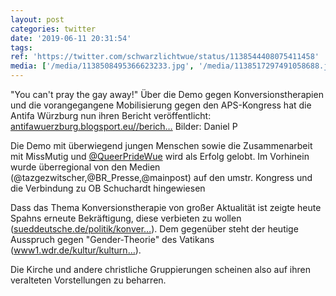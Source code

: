 ```yaml
---
layout: post
categories: twitter
date: '2019-06-11 20:31:54'
tags: 
ref: 'https://twitter.com/schwarzlichtwue/status/1138544408075411458'
media: ['/media/1138508495366623233.jpg', '/media/1138517297491058688.jpg', '/media/1138517321658576897.jpg', '/media/1138517345427697664.jpg']
---
```

"You can't pray the gay away!" Über die Demo gegen Konversionstherapien und die vorangegangene Mobilisierung gegen den APS-Kongress hat die Antifa Würzburg nun ihren Bericht veröffentlicht: [antifawuerzburg.blogsport.eu//berich…](http://antifawuerzburg.blogsport.eu//bericht-zu-den-protesten-gegen-den-aps-kongress/) Bilder: Daniel P 

Die Demo mit überwiegend jungen Menschen sowie die Zusammenarbeit mit MissMutig und [@QueerPrideWue](https://twitter.com/QueerPrideWue) wird als Erfolg gelobt. Im Vorhinein wurde überregional von den Medien (@tazgezwitscher,@BR_Presse,@mainpost) auf den umstr. Kongress und die Verbindung zu OB Schuchardt hingewiesen

Dass das Thema Konversionstherapie von großer Aktualität ist zeigte heute Spahns erneute Bekräftigung, diese verbieten zu wollen ([sueddeutsche.de/politik/konver…](https://www.sueddeutsche.de/politik/konversionstherapie-verbot-spahn-1.4482284!amp)). Dem gegenüber steht der heutige Ausspruch gegen "Gender-Theorie" des Vatikans ([www1.wdr.de/kultur/kulturn…](https://www1.wdr.de/kultur/kulturnachrichten/vatikan-kritisiert-gender-theorie-100.html)).

Die Kirche und andere christliche Gruppierungen scheinen also auf ihren veralteten Vorstellungen zu beharren.